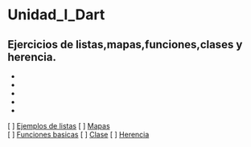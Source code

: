 # Unidad_I_Dart
Ejercicios de listas,mapas,funciones,clases y herencia.
-
-
-
-
-
-
[ ] [Ejemplos de listas](https://dartpad.dartlang.org/0798eb250a56146b0c28753272bd978e)
[ ] [Mapas](https://dartpad.dartlang.org/18fa1e93212e653a75a15eb0fa4c081f)           
[ ] [Funciones basicas](https://dartpad.dartlang.org/a50ddeb588a27005f028f443cfcdc9af)
[ ] [Clase](https://dartpad.dartlang.org/3224a3f8282546d6fe3345ec537d656e)
[ ] [Herencia](https://dartpad.dartlang.org/b81d6e84f34814ba7db96a8294ad941e)





















